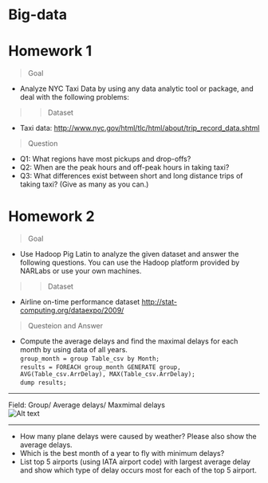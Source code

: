 # Big-data

# Homework 1

> Goal
* Analyze NYC Taxi Data by using any data analytic tool or package, and deal with the following problems:
>> Dataset
* Taxi data: http://www.nyc.gov/html/tlc/html/about/trip_record_data.shtml
> Question
* Q1: What regions have most pickups and drop-offs?
* Q2: When are the peak hours and off-peak hours in taking taxi?
* Q3: What differences exist between short and long distance trips of taking taxi? (Give as many as you can.)
# Homework 2
> Goal
* Use Hadoop Pig Latin to analyze the given dataset and answer the following questions. You can use the Hadoop platform provided by NARLabs or use your own machines.
>> Dataset
* Airline on-time performance dataset
http://stat-computing.org/dataexpo/2009/
> Questeion and Answer
* Compute the average delays and find the maximal delays for each month by using data of all years.  
`group_month = group Table_csv by Month;`  
`results = FOREACH group_month GENERATE group, AVG(Table_csv.ArrDelay), MAX(Table_csv.ArrDelay);`  
`dump results;`  
***
Field: Group/ Average delays/ Maxmimal delays  
![Alt text](https://i.imgur.com/7QaH2sR.jpg)
***
* How many plane delays were caused by weather? Please also show the average delays.
* Which is the best month of a year to fly with minimum delays?
* List top 5 airports (using IATA airport code) with largest average delay  and show which type of delay occurs most for each of the top 5 airport.
